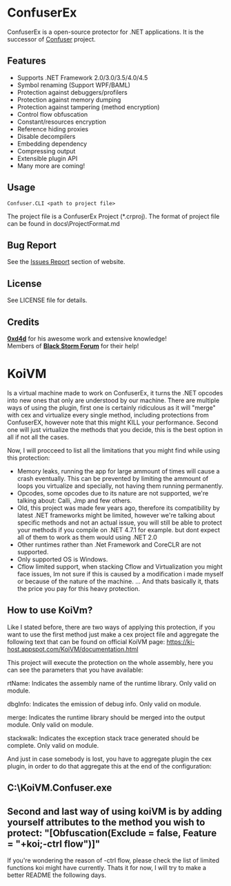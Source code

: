 ConfuserEx
========
ConfuserEx is a open-source protector for .NET applications.
It is the successor of [Confuser](http://confuser.codeplex.com) project.

Features
--------
* Supports .NET Framework 2.0/3.0/3.5/4.0/4.5
* Symbol renaming (Support WPF/BAML)
* Protection against debuggers/profilers
* Protection against memory dumping
* Protection against tampering (method encryption)
* Control flow obfuscation
* Constant/resources encryption
* Reference hiding proxies
* Disable decompilers
* Embedding dependency
* Compressing output
* Extensible plugin API
* Many more are coming!

Usage
-----
`Confuser.CLI <path to project file>`

The project file is a ConfuserEx Project (*.crproj).
The format of project file can be found in docs\ProjectFormat.md

Bug Report
----------
See the [Issues Report](http://yck1509.github.io/ConfuserEx/issues/) section of website.


License
-------
See LICENSE file for details.

Credits
-------
**[0xd4d](https://github.com/0xd4d)** for his awesome work and extensive knowledge!  
Members of **[Black Storm Forum](http://board.b-at-s.info/)** for their help!

# KoiVM

Is a virtual machine made to work on ConfuserEx, it turns the .NET opcodes into new ones that only are understood by our machine.
There are multiple ways of using the plugin, first one is certainly ridiculous as it will "merge" with cex and virtualize every single method, including protections from ConfuserEX, however note that this might KILL your performance.
Second one will just virtualize the methods that you decide, this is the best option in all if not all the cases.

Now, I will procceed to list all the limitations that you might find while using this protection:
* Memory leaks, running the app for large ammount of times will cause a crash eventually. This can be prevented by limiting the ammount of loops you virtualize and specially, not having them running permanently.
* Opcodes, some opcodes due to its nature are not supported, we're talking about: Calli, Jmp and few others.
* Old, this project was made few years ago, therefore its compatibility by latest .NET frameworks might be limited, however we're talking about specific methods and not an actual issue, you will still be able to protect your methods if you compile on .NET 4.7.1 for example. but dont expect all of them to work as them would using .NET 2.0
* Other runtimes rather than .Net Framework and CoreCLR are not supported.
* Only supported OS is Windows.
* Cflow limited support, when stacking Cflow and Virtualization you might face issues, Im not sure if this is caused by a modification i made myself or because of the nature of the machine.
... And thats basically it, thats the price you pay for this heavy protection.


How to use KoiVm?
-------
Like I stated before, there are two ways of applying this protection, if you want to use the first method just make a cex project file and aggregate the following text that can be found on official KoiVM page: https://ki-host.appspot.com/KoiVM/documentation.html

This project will execute the protection on the whole assembly, here you can see the parameters that you have available:

rtName:
Indicates the assembly name of the runtime library. Only valid on module.

dbgInfo:
Indicates the emission of debug info. Only valid on module.

merge:
Indicates the runtime library should be merged into the output module. Only valid on module.

stackwalk:
Indicates the exception stack trace generated should be complete. Only valid on module.

And just in case somebody is lost, you have to aggregate plugin the cex plugin, in order to do that aggregate this at the end of the configuration:

<plugin>C:\KoiVM.Confuser.exe</plugin>
-------

Second and last way of using koiVM is by adding yourself attributes to the method you wish to protect:
"[Obfuscation(Exclude = false, Feature = "+koi;-ctrl flow")]"
-------

If you're wondering the reason of -ctrl flow, please check the list of limited functions koi might have currently.
Thats it for now, I will try to make a better README the following days.
